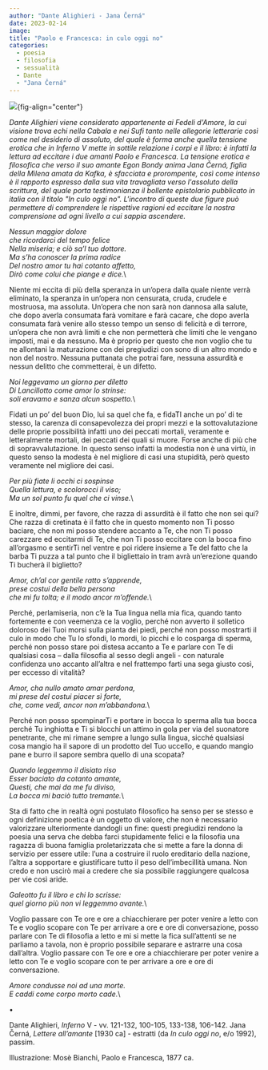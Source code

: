 ```yaml
---
author: "Dante Alighieri - Jana Černá"
date: 2023-02-14
image:
title: "Paolo e Francesca: in culo oggi no"
categories:
  - poesia
  - filosofia
  - sessualità
  - Dante
  - "Jana Černá"
---
```


![](images/MosèBianchi_Paolo_e_Francesca,_1877c.jpg){fig-align="center"}

*Dante Alighieri viene considerato appartenente ai Fedeli d'Amore, la cui visione trova echi nella Cabala e nei Sufi tanto nelle allegorie letterarie così come nel desiderio di assoluto, del quale è forma anche quella tensione erotica che in Inferno V mette in sottile relazione i corpi e il libro: è infatti la lettura ad eccitare i due amanti Paolo e Francesca. La tensione erotica e filosofica che verso il suo amante Egon Bondy anima Jana Černá, figlia della Milena amata da Kafka, è sfacciata e prorompente, così come intenso è il rapporto espresso dalla sua vita travagliata verso l'assoluto della scrittura, del quale porta testimonianza il bollente epistolario pubblicato in italia con il titolo "In culo oggi no". L'incontro di queste due figure può permettere di comprendere le rispettive ragioni ed eccitare la nostra comprensione ad ogni livello a cui sappia ascendere.*

*Nessun maggior dolore*\
*che ricordarci del tempo felice*\
*Nella miseria; e ciò sa’l tuo dottore.*\
*Ma s’ha conoscer la prima radice*\
*Del nostro amor tu hai cotanto affetto,*\
*Dirò come colui che piange e dice.*\

Niente mi eccita di più della speranza in un’opera dalla quale niente verrà eliminato, la speranza in un’opera non censurata, cruda, crudele e mostruosa, ma assoluta. Un’opera che non sarà non dannosa alla salute, che dopo averla consumata farà vomitare e farà cacare, che dopo averla consumata farà venire allo stesso tempo un senso di felicità e di terrore, un’opera che non avrà limiti e che non permetterà che limiti che le vengano imposti, mai e da nessuno. Ma è proprio per questo che non voglio che tu ne allontani la maturazione con dei pregiudizi con sono di un altro mondo e non del nostro. Nessuna puttanata che potrai fare, nessuna assurdità e nessun delitto che commetterai, è un difetto.

*Noi leggevamo un giorno per diletto*\
*Di Lancillotto come amor lo strinse:*\
*soli eravamo e sanza alcun sospetto.*\

Fidati un po’ del buon Dio, lui sa quel che fa, e fidaTI anche un po’ di te stesso, la carenza di consapevolezza dei propri mezzi e la sottovalutazione delle proprie possibilità infatti uno dei peccati mortali, veramente e letteralmente mortali, dei peccati dei quali si muore. Forse anche di più che di sopravvalutazione. In questo senso infatti la modestia non è una virtù, in questo senso la modesta è nel migliore di casi una stupidità, però questo veramente nel migliore dei casi.

*Per più fiate li occhi ci sospinse*\
*Quella lettura, e scolorocci il viso;*\
*Ma un sol punto fu quel che ci vinse.*\

E inoltre, dimmi, per favore, che razza di assurdità è il fatto che non sei qui? Che razza di cretinata è il fatto che in questo momento non Ti posso baciare, che non mi posso stendere accanto a Te, che non Ti posso carezzare ed eccitarmi di Te, che non Ti posso eccitare con la bocca fino all’orgasmo e sentirTi nel ventre e poi ridere insieme a Te del fatto che la barba Ti puzza a tal punto che il bigliettaio in tram avrà un’erezione quando Ti bucherà il biglietto?

*Amor, ch’al cor gentile ratto s’apprende,*\
*prese costui della bella persona*\
*che mi fu tolta; e il modo ancor m’offende.*\

Perché, perlamiseria, non c’è la Tua lingua nella mia fica, quando tanto fortemente e con veemenza ce la voglio, perché non avverto il solletico doloroso dei Tuoi morsi sulla pianta dei piedi, perché non posso mostrarti il culo in modo che Tu lo sfondi, lo mordi, lo picchi e lo cosparga di sperma, perché non posso stare poi distesa accanto a Te e parlare con Te di qualsiasi cosa – dalla filosofia al sesso degli angeli - con naturale confidenza uno accanto all’altra e nel frattempo farti una sega giusto così, per eccesso di vitalità?

*Amor, cha nullo amato amar perdona,*\
*mi prese del costui piacer sì forte,*\
*che, come vedi, ancor non m’abbandona.*\

Perché non posso spompinarTi e portare in bocca lo sperma alla tua bocca perché Tu inghiotta e Ti si blocchi un attimo in gola per via del suonatore penetrante, che mi rimane sempre a lungo sulla lingua, sicché qualsiasi cosa mangio ha il sapore di un prodotto del Tuo uccello, e quando mangio pane e burro il sapore sembra quello di una scopata?

*Quando leggemmo il disiato riso*\
*Esser baciato da cotanto amante,*\
*Questi, che mai da me fu diviso,*\
*La bocca mi baciò tutto tremante.*\

Sta di fatto che in realtà ogni postulato filosofico ha senso per se stesso e ogni definizione poetica è un oggetto di valore, che non è necessario valorizzare ulteriormente dandogli un fine: questi pregiudizi rendono la poesia una serva che debba farci stupidamente felici e la filosofia una ragazza di buona famiglia proletarizzata che si mette a fare la donna di servizio per essere utile: l’una a costruire il ruolo ereditario della nazione, l’altra a sopportare e giustificare tutto il peso dell’imbecillità umana. Non credo e non uscirò mai a credere che sia possibile raggiungere qualcosa per vie così aride.

*Galeotto fu il libro e chi lo scrisse:*\
*quel giorno più non vi leggemmo avante.*\

Voglio passare con Te ore e ore a chiacchierare per poter venire a letto con Te e voglio scopare con Te per arrivare a ore e ore di conversazione, posso parlare con Te di filosofia a letto e mi si mette la fica sull’attenti se ne parliamo a tavola, non è proprio possibile separare e astrarre una cosa dall’altra. Voglio passare con Te ore e ore a chiacchierare per poter venire a letto con Te e voglio scopare con te per arrivare a ore e ore di conversazione.

*Amore condusse noi ad una morte.*\
*E caddi come corpo morto cade.*\

•

Dante Alighieri, *Inferno* V - vv. 121-132, 100-105, 133-138, 106-142. Jana Černá, *Lettere all’amante* \[1930 ca\] - estratti (da *In culo oggi no*, e/o 1992), passim.

Illustrazione: Mosè Bianchi, Paolo e Francesca, 1877 ca.
